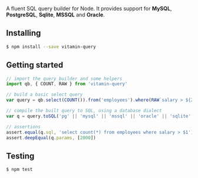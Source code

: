 A fluent SQL query builder for Node.
It provides support for **MySQL**, **PostgreSQL**, **Sqlite**, **MSSQL** and **Oracle**.

## Installing

```bash
$ npm install --save vitamin-query
```

## Getting started

```js
// import the query builder and some helpers
import qb, { COUNT, RAW } from 'vitamin-query'

// build a basic select query
var query = qb.select(COUNT()).from('employees').where(RAW`salary > ${2000}`)

// compile the built query to SQL, using a database dialect
var q = query.toSQL('pg' || 'mysql' || 'mssql' || 'oracle' || 'sqlite')

// assertions
assert.equal(q.sql, 'select count(*) from employees where salary > $1')
assert.deepEqual(q.params, [2000])
```

## Testing

```bash
$ npm test
```